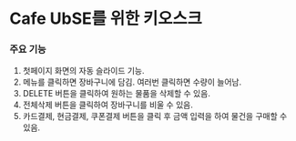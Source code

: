 # Cafe UbSE를 위한 키오스크

### 주요 기능
1. 첫페이지 화면의 자동 슬라이드 기능.
2. 메뉴를 클릭하면 장바구니에 담김. 여러번 클릭하면 수량이 늘어남.
3. DELETE 버튼을 클릭하여 원하는 물품을 삭제할 수 있음.
4. 전체삭제 버튼을 클릭하여 장바구니를 비울 수 있음.
5. 카드결제, 현금결제, 쿠폰결제 버튼을 클릭 후 금액 입력을 하여 물건을 구매할 수 있음.
